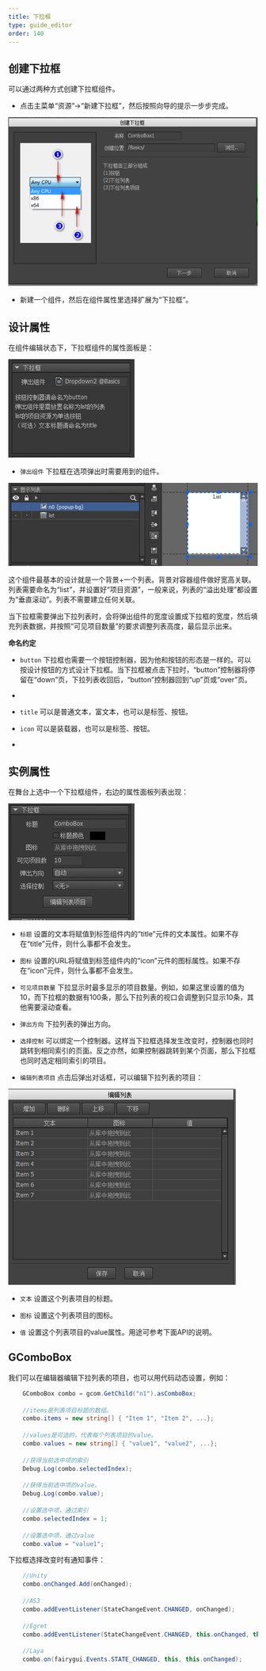 ```yaml
---
title: 下拉框
type: guide_editor
order: 140
---
```


## 创建下拉框

可以通过两种方式创建下拉框组件。

- 点击主菜单“资源”->“新建下拉框”，然后按照向导的提示一步步完成。

![](../../images/20170803191137.png)

- 新建一个组件，然后在组件属性里选择扩展为“下拉框”。

## 设计属性

在组件编辑状态下，下拉框组件的属性面板是：

![](../../images/20170803161919.png)

- `弹出组件` 下拉框在选项弹出时需要用到的组件。

![](../../images/20170803162921.png)

这个组件最基本的设计就是一个背景+一个列表。背景对容器组件做好宽高关联。列表需要命名为“list”，并设置好“项目资源”，一般来说，列表的“溢出处理”都设置为“垂直滚动”。列表不需要建立任何关联。

当下拉框需要弹出下拉列表时，会将弹出组件的宽度设置成下拉框的宽度，然后填充列表数据，并按照“可见项目数量”的要求调整列表高度，最后显示出来。

**命名约定**

- `button` 下拉框也需要一个按钮控制器，因为他和按钮的形态是一样的。可以按设计按钮的方式设计下拉框。当下拉框被点击下拉时，“button”控制器将停留在“down”页，下拉列表收回后，“button”控制器回到“up”页或“over”页。
- 
- `title` 可以是普通文本，富文本，也可以是标签、按钮。

- `icon` 可以是装载器，也可以是标签、按钮。
- 
## 实例属性

在舞台上选中一个下拉框组件，右边的属性面板列表出现：

![](../../images/20170803163612.png)

- `标题` 设置的文本将赋值到标签组件内的“title”元件的文本属性。如果不存在“title”元件，则什么事都不会发生。

- `图标` 设置的URL将赋值到标签组件内的“icon”元件的图标属性。如果不存在“icon”元件，则什么事都不会发生。

- `可见项目数量` 下拉显示时最多显示的项目数量。例如，如果这里设置的值为10，而下拉框的数据有100条，那么下拉列表的视口会调整到只显示10条，其他需要滚动查看。

- `弹出方向` 下拉列表的弹出方向。

- `选择控制` 可以绑定一个控制器。这样当下拉框选择发生改变时，控制器也同时跳转到相同索引的页面。反之亦然，如果控制器跳转到某个页面，那么下拉框也同时选定相同索引的项目。

- `编辑列表项目` 点击后弹出对话框，可以编辑下拉列表的项目：

![](../../images/20170803173655.png)

- `文本` 设置这个列表项目的标题。

- `图标` 设置这个列表项目的图标。

- `值` 设置这个列表项目的value属性。用途可参考下面API的说明。

## GComboBox

我们可以在编辑器编辑下拉列表的项目，也可以用代码动态设置，例如：

```csharp
    GComboBox combo = gcom.GetChild("n1").asComboBox;

    //items是列表项目标题的数组。
    combo.items = new string[] { "Item 1", "Item 2", ...};

    //values是可选的，代表每个列表项目的value。
    combo.values = new string[] { "value1", "value2", ...};

    //获得当前选中项的索引
    Debug.Log(combo.selectedIndex);

    //获得当前选中项的value。
    Debug.Log(combo.value);

    //设置选中项，通过索引
    combo.selectedIndex = 1;

    //设置选中项，通过value
    combo.value = "value1";
```

下拉框选择改变时有通知事件：

```csharp
    //Unity
    combo.onChanged.Add(onChanged);

    //AS3
    combo.addEventListener(StateChangeEvent.CHANGED, onChanged);

    //Egret
    combo.addEventListener(StateChangeEvent.CHANGED, this.onChanged, this);

    //Laya
    combo.on(fairygui.Events.STATE_CHANGED, this, this.onChanged);
```